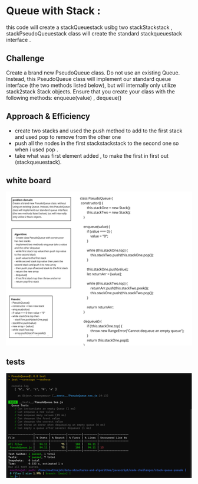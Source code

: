 # Queue with Stack  :
this code will create a stackQueuestack usibg two stackStackstack , stackPseudoQueuestack class will create the standard stackqueuestack interface .

## Challenge
Create a brand new PseudoQueue class. Do not use an existing Queue. Instead, this PseudoQueue class will implement our standard queue interface (the two methods listed below), but will internally only utilize stack2stack Stack objects. Ensure that you create your class with the following methods: enqueue(value) , dequeue()

## Approach & Efficiency
- create two stacks and used the push method to add to the first stack and used pop to remove from the other one 
- push all the nodes in the first stackstackstack to the second one so when i used  pop .
- take what was first element added , to make the first in first out (stackqueuestack).

## white board
![psudo](./stack-with-queue.jpg)

## tests
![test](./psudo.png)